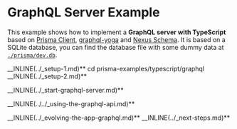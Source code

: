 # GraphQL Server Example

This example shows how to implement a **GraphQL server with TypeScript** based on [Prisma Client](https://github.com/prisma/prisma2/blob/master/docs/prisma-client-js/api.md), [graphql-yoga](https://github.com/prisma/graphql-yoga) and [Nexus Schema](https://nxs.li/components/standalone/schema). It is based on a SQLite database, you can find the database file with some dummy data at [`./prisma/dev.db`](./prisma/dev.db).

__INLINE(../\_setup-1.md)\*\*
cd prisma-examples/typescript/graphql
__INLINE(../\_setup-2.md)\*\*

\_\_INLINE(../\_start-graphql-server.md)\*\*

\_\_INLINE(../../\_using-the-graphql-api.md)\*\*

__INLINE(../\_evolving-the-app-graphql.md)\*\*
__INLINE(../\_next-steps.md)\*\*
